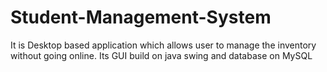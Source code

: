 # Student-Management-System
It is Desktop based application which allows user to manage the inventory without going online. Its GUI build on java swing and database on MySQL
